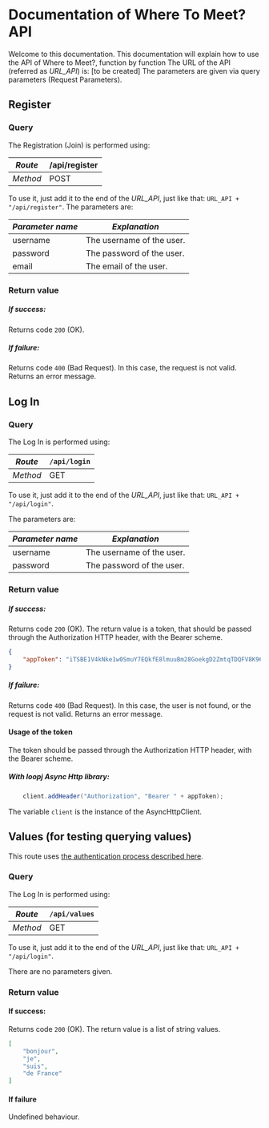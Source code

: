 ﻿# Documentation of Where To Meet? API #

Welcome to this documentation.
This documentation will explain how to use the API of Where to Meet?, function by function
The URL of the API (referred as *URL_API*) is: [to be created]
The parameters are given via query parameters (Request Parameters).

## Register ##
### Query ###
The Registration (Join) is performed using:

| *Route*  | /api/register|
|----------|--------------|
| *Method* | POST         |

To use it, just add it to the end of the *URL_API*, just like that: `URL_API + "/api/register"`.
The parameters are:

| *Parameter name*|  *Explanation*            |
|-----------------|---------------------------|
| username        | The username of the user. |
| password        | The password of the user. |
| email           | The email of the user.    |

### Return value ###
##### If success: 
Returns code `200` (OK).
##### If failure: 
Returns code `400` (Bad Request). In this case, the request is not valid.
Returns an error message.

## Log In ##
### Query ###
The Log In is performed using:

| *Route*  | `/api/login` |
|----------|--------------|
| *Method* | GET          |

To use it, just add it to the end of the *URL_API*, just like that: `URL_API + "/api/login"`.

The parameters are:

| *Parameter name*|  *Explanation*            |
|-----------------|---------------------------|
| username        | The username of the user. |
| password        | The password of the user. |

### Return value ###
##### If success: 
Returns code `200` (OK).
The return value is a token, that should be passed through the Authorization HTTP header, with the Bearer scheme.

```json
{
	"appToken": "iTSBE1V4kNke1w0SmuY7EQkfE8lmuuBm28GoekgD2ZmtqTDQFV8K96gccfoYqmcTxT6rs0JDj5THq5oNXMARA8jRgEvwYN7D1F9"
}

```

##### If failure: 

Returns code `400` (Bad Request). In this case, the user is not found, or the request is not valid.
Returns an error message.

#### Usage of the token ####

The token should be passed through the Authorization HTTP header, with the Bearer scheme.

##### With loopj Async Http library:

```java
    client.addHeader("Authorization", "Bearer " + appToken);
```

The variable `client` is the instance of the AsyncHttpClient.

## Values (for testing querying values) ##

This route uses [the authentication process described here](https://github.com/ChristopherJdL/wheretomeet-server/blob/master/WhereToMeet/Documentation.md#usage-of-the-token-with-loopj-async-http).

### Query ###
The Log In is performed using:

| *Route*  | `/api/values` |
|----------|---------------|
| *Method* | GET           |

To use it, just add it to the end of the *URL_API*, just like that: `URL_API + "/api/login"`.

There are no parameters given.

### Return value ###
#### If success: ####

Returns code `200` (OK).
The return value is a list of string values.

```json
[
	"bonjour",
	"je",
	"suis",
	"de France"
]

```

#### If failure ####

Undefined behaviour.